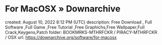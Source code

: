 # For MacOSX » Downarchive

created: August 10, 2022 8:12 PM (UTC)
description: Free Download , Full Software ,Full Game ,Free Tutorial ,Free Graphichs,Free Wallpaper,Full Crack,Keygens,Patch
folder: BOOKMRKS-MTHRFCKR / PIRACY-MTHRFCKR / OSX
url: https://downarchive.org/software/for-macosx